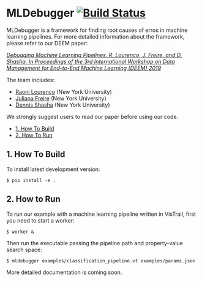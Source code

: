 # MLDebugger [![Build Status](https://travis-ci.com/raonilourenco/MLDebugger.svg?branch=master)](https://travis-ci.com/raonilourenco/MLDebugger)

MLDebugger is a framework for finding root causes of erros in machine learning pipelines. For more detailed information about the framework, please refer to our DEEM paper:

[*Debugging Machine Learning Pipelines. R. Lourenco, J. Freire, and D. Shasha. In Proceedings of the 3rd International Workshop on Data Management for End-to-End Machine Learning (DEEM),2019*](https://dl.acm.org/citation.cfm?id=3329489)


The team includes:

* [Raoni Lourenço][rl] (New York University)
* [Juliana Freire][jf] (New York University)
* [Dennis Shasha][ds] (New York University)

[rl]: https://engineering.nyu.edu/raoni-lourenco
[jf]: http://vgc.poly.edu/~juliana/
[ds]: http://cs.nyu.edu/shasha/
We strongly suggest users to read our paper before using our code.


* [1. How To Build](#4-how-to-build)
* [2. How To Run](#5-how-to-run)

## 1. How To Build

To install latest development version:

    $ pip install -e .
    
## 2. How to Run

To run our example with a machine learning pipeline written in VisTrail, first you need to start a worker:

    $ worker &

Then run the executable passing the pipeline path and property-value search space:

    $ mldebugger examples/classification_pipeline.vt examples/params.json

More detailed documentation is coming soon.
